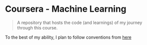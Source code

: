 # Coursera - Machine Learning
> A repository that hosts the code (and learnings) of my journey through this course.

To the best of my ability, I plan to follow conventions from [here](https://www.ee.columbia.edu/~marios/matlab/MatlabStyle1p5.pdf)
